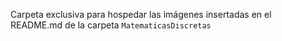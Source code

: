 Carpeta exclusiva para hospedar las imágenes insertadas en el README.md de la carpeta `MatematicasDiscretas`
